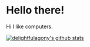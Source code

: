 # Hello there!

Hi I like computers.

[![delightfulagony's github stats](https://github-readme-stats.vercel.app/api?username=delightfulagony&hide_border=true&show_icons=true&text_color=4C71F1&bg_color=0000)](https://github.com/delightfulagony)

<!--
**delightfulagony/delightfulagony** is a ✨ _special_ ✨ repository because its `README.md` (this file) appears on your GitHub profile.

Here are some ideas to get you started:

- 🔭 I’m currently working on ...
- 🌱 I’m currently learning ...
- 👯 I’m looking to collaborate on ...
- 🤔 I’m looking for help with ...
- 💬 Ask me about ...
- 📫 How to reach me: ...
- 😄 Pronouns: ...
- ⚡ Fun fact: ...
-->
